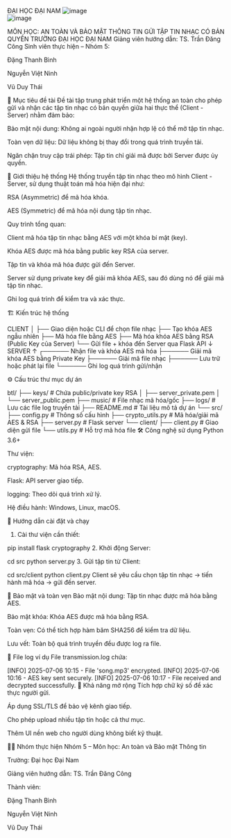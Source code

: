 ĐẠI HỌC ĐẠI NAM 
![image](https://github.com/user-attachments/assets/adef89a2-6926-4ade-8b86-eb829227cf95)   
![image](https://github.com/user-attachments/assets/c52d9805-663b-4cdc-8024-0d312a35667f)

MÔN HỌC: AN TOÀN VÀ BẢO MẬT THÔNG TIN
GỬI TẬP TIN NHẠC CÓ BẢN QUYỀN
TRƯỜNG ĐẠI HỌC ĐẠI NAM
Giảng viên hướng dẫn: TS. Trần Đăng Công
Sinh viên thực hiện – Nhóm 5:

Đặng Thanh Bình

Nguyễn Việt Ninh

Vũ Duy Thái

🎯 Mục tiêu đề tài
Đề tài tập trung phát triển một hệ thống an toàn cho phép gửi và nhận các tập tin nhạc có bản quyền giữa hai thực thể (Client - Server) nhằm đảm bảo:

Bảo mật nội dung: Không ai ngoài người nhận hợp lệ có thể mở tập tin nhạc.

Toàn vẹn dữ liệu: Dữ liệu không bị thay đổi trong quá trình truyền tải.

Ngăn chặn truy cập trái phép: Tập tin chỉ giải mã được bởi Server được ủy quyền.

📌 Giới thiệu hệ thống
Hệ thống truyền tập tin nhạc theo mô hình Client - Server, sử dụng thuật toán mã hóa hiện đại như:

RSA (Asymmetric) để mã hóa khóa.

AES (Symmetric) để mã hóa nội dung tập tin nhạc.

Quy trình tổng quan:

Client mã hóa tập tin nhạc bằng AES với một khóa bí mật (key).

Khóa AES được mã hóa bằng public key RSA của server.

Tập tin và khóa mã hóa được gửi đến Server.

Server sử dụng private key để giải mã khóa AES, sau đó dùng nó để giải mã tập tin nhạc.

Ghi log quá trình để kiểm tra và xác thực.

🏗️ Kiến trúc hệ thống

CLIENT
│
├── Giao diện hoặc CLI để chọn file nhạc
├── Tạo khóa AES ngẫu nhiên
├── Mã hóa file bằng AES
├── Mã hóa khóa AES bằng RSA (Public Key của Server)
└── Gửi file + khóa đến Server qua Flask API
        ↓
      SERVER
        ↑
┌────── Nhận file và khóa AES mã hóa
├────── Giải mã khóa AES bằng Private Key
├────── Giải mã file nhạc
├────── Lưu trữ hoặc phát lại file
└────── Ghi log quá trình gửi/nhận

⚙️ Cấu trúc thư mục dự án

btl/
├── keys/                            # Chứa public/private key RSA
│   ├── server_private.pem
│   └── server_public.pem
├── music/                           # File nhạc mã hóa/gốc
├── logs/                            # Lưu các file log truyền tải
├── README.md                        # Tài liệu mô tả dự án
└── src/
    ├── config.py                    # Thông số cấu hình
    ├── crypto_utils.py              # Mã hóa/giải mã AES & RSA
    ├── server.py                    # Flask server
    └── client/
        ├── client.py                # Giao diện gửi file
        └── utils.py                 # Hỗ trợ mã hóa file
🛠️ Công nghệ sử dụng
Python 3.6+

Thư viện:

cryptography: Mã hóa RSA, AES.

Flask: API server giao tiếp.

logging: Theo dõi quá trình xử lý.

Hệ điều hành: Windows, Linux, macOS.

🚀 Hướng dẫn cài đặt và chạy
1. Cài thư viện cần thiết:

pip install flask cryptography
2. Khởi động Server:

cd src
python server.py
3. Gửi tập tin từ Client:

cd src/client
python client.py
Client sẽ yêu cầu chọn tập tin nhạc → tiến hành mã hóa → gửi đến server.

🔐 Bảo mật và toàn vẹn
Bảo mật nội dung: Tập tin nhạc được mã hóa bằng AES.

Bảo mật khóa: Khóa AES được mã hóa bằng RSA.

Toàn vẹn: Có thể tích hợp hàm băm SHA256 để kiểm tra dữ liệu.

Lưu vết: Toàn bộ quá trình truyền đều được log ra file.

📁 File log ví dụ
File transmission.log chứa:

[INFO] 2025-07-06 10:15 - File 'song.mp3' encrypted.
[INFO] 2025-07-06 10:16 - AES key sent securely.
[INFO] 2025-07-06 10:17 - File received and decrypted successfully.
🔄 Khả năng mở rộng
Tích hợp chữ ký số để xác thực người gửi.

Áp dụng SSL/TLS để bảo vệ kênh giao tiếp.

Cho phép upload nhiều tập tin hoặc cả thư mục.

Thêm UI nền web cho người dùng không biết kỹ thuật.

👨‍💻 Nhóm thực hiện
Nhóm 5 – Môn học: An toàn và Bảo mật Thông tin

Trường: Đại học Đại Nam

Giảng viên hướng dẫn: TS. Trần Đăng Công

Thành viên:

Đặng Thanh Bình

Nguyễn Việt Ninh

Vũ Duy Thái
